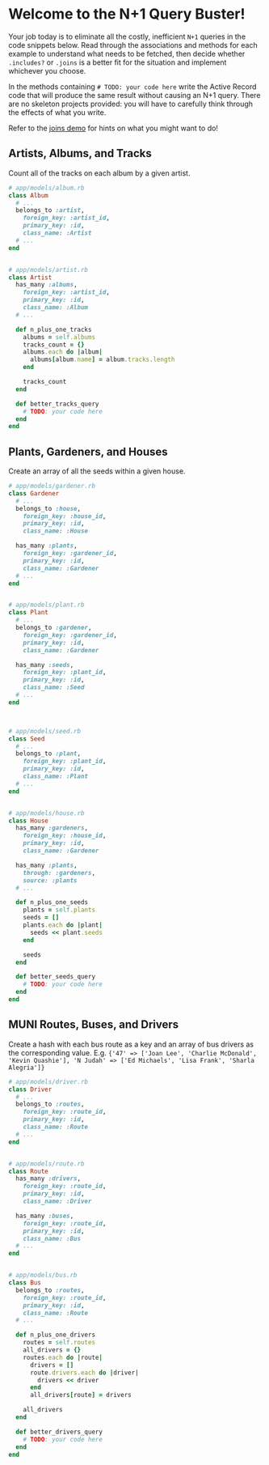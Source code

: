 # Welcome to the N+1 Query Buster!

Your job today is to eliminate all the costly, inefficient `N+1` queries in the code snippets below. Read through the associations and methods for each example to understand what needs to be fetched, then decide whether `.includes?` or `.joins` is a better fit for the situation and implement whichever you choose.

In the methods containing `# TODO: your code here` write the Active Record code that will produce the same
result without causing an N+1 query. There are no skeleton projects provided: you will have to carefully
think through the effects of what you write.

Refer to the [joins demo][demo] for hints on what you might want to do!

[demo]: https://github.com/appacademy/curriculum/tree/master/sql/demos/joins_demo/lib

## Artists, Albums, and Tracks

Count all of the tracks on each album by a given artist.

```ruby
# app/models/album.rb
class Album
  # ...
  belongs_to :artist,
    foreign_key: :artist_id,
    primary_key: :id,
    class_name: :Artist
  # ...
end


# app/models/artist.rb
class Artist
  has_many :albums,
    foreign_key: :artist_id,
    primary_key: :id,
    class_name: :Album
  # ...

  def n_plus_one_tracks
    albums = self.albums
    tracks_count = {}
    albums.each do |album|
      albums[album.name] = album.tracks.length
    end

    tracks_count
  end

  def better_tracks_query
    # TODO: your code here
  end
end
```




## Plants, Gardeners, and Houses

Create an array of all the seeds within a given house.

```ruby
# app/models/gardener.rb
class Gardener
  # ...
  belongs_to :house,
    foreign_key: :house_id,
    primary_key: :id,
    class_name: :House

  has_many :plants,
    foreign_key: :gardener_id,
    primary_key: :id,
    class_name: :Gardener
  # ...
end


# app/models/plant.rb
class Plant
  # ...
  belongs_to :gardener,
    foreign_key: :gardener_id,
    primary_key: :id,
    class_name: :Gardener

  has_many :seeds,
    foreign_key: :plant_id,
    primary_key: :id,
    class_name: :Seed
  # ...
end



# app/models/seed.rb
class Seed
  # ...
  belongs_to :plant,
    foreign_key: :plant_id,
    primary_key: :id,
    class_name: :Plant
  # ...
end


# app/models/house.rb
class House
  has_many :gardeners,
    foreign_key: :house_id,
    primary_key: :id,
    class_name: :Gardener

  has_many :plants,
    through: :gardeners,
    source: :plants
  # ...

  def n_plus_one_seeds
    plants = self.plants
    seeds = []
    plants.each do |plant|
      seeds << plant.seeds
    end

    seeds
  end

  def better_seeds_query
    # TODO: your code here
  end
end
```




## MUNI Routes, Buses, and Drivers

Create a hash with each bus route as a key and an array of bus drivers as the corresponding value.
E.g. `{'47' => ['Joan Lee', 'Charlie McDonald', 'Kevin Quashie'], 'N Judah' => ['Ed Michaels', 'Lisa Frank', 'Sharla Alegria']}`

```ruby
# app/models/driver.rb
class Driver
  # ...
  belongs_to :routes,
    foreign_key: :route_id,
    primary_key: :id,
    class_name: :Route
  # ...
end


# app/models/route.rb
class Route
  has_many :drivers,
    foreign_key: :route_id,
    primary_key: :id,
    class_name: :Driver

  has_many :buses,
    foreign_key: :route_id,
    primary_key: :id,
    class_name: :Bus
  # ...
end


# app/models/bus.rb
class Bus
  belongs_to :routes,
    foreign_key: :route_id,
    primary_key: :id,
    class_name: :Route
  # ...

  def n_plus_one_drivers
    routes = self.routes
    all_drivers = {}
    routes.each do |route|
      drivers = []
      route.drivers.each do |driver|
        drivers << driver
      end
      all_drivers[route] = drivers

    all_drivers
  end

  def better_drivers_query
    # TODO: your code here
  end
end
```

